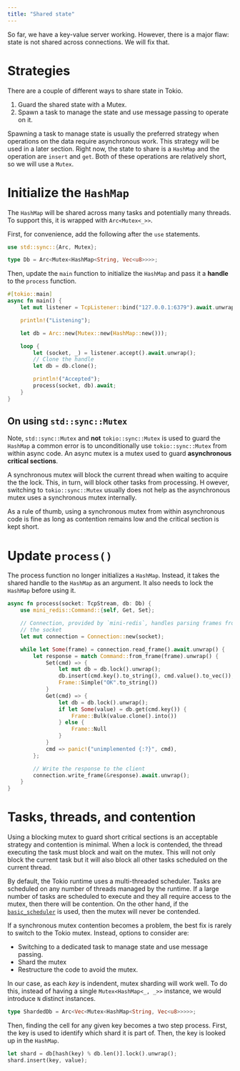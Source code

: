```yaml
---
title: "Shared state"
---
```


So far, we have a key-value server working. However, there is a major flaw:
state is not shared across connections. We will fix that.

# Strategies

There are a couple of different ways to share state in Tokio.

1. Guard the shared state with a Mutex.
2. Spawn a task to manage the state and use message passing to operate on it.

Spawning a task to manage state is usually the preferred strategy when
operations on the data require asynchronous work. This strategy will be used in
a later section. Right now, the state to share is a `HashMap` and the operation
are `insert` and `get`. Both of these operations are relatively short, so we
will use a `Mutex`.

# Initialize the `HashMap`

The `HashMap` will be shared across many tasks and potentially many threads. To
support this, it is wrapped with `Arc<Mutex<_>>`.

First, for convenience, add the following after the `use` statements.

```rust
use std::sync::{Arc, Mutex};

type Db = Arc<Mutex<HashMap<String, Vec<u8>>>>;
```

Then, update the `main` function to initialize the `HashMap` and pass it a
**handle** to the `process` function.

```rust
#[tokio::main]
async fn main() {
    let mut listener = TcpListener::bind("127.0.0.1:6379").await.unwrap();

    println!("Listening");

    let db = Arc::new(Mutex::new(HashMap::new()));

    loop {
        let (socket, _) = listener.accept().await.unwrap();
        // Clone the handle
        let db = db.clone();

        println!("Accepted");
        process(socket, db).await;
    }
}
```

## On using `std::sync::Mutex`

Note, `std::sync::Mutex` and **not** `tokio::sync::Mutex` is used to guard the
`HashMap` a common error is to unconditionally use `tokio::sync::Mutex` from
within async code. An async mutex is a mutex used to guard **asynchronous
critical sections**.

A synchronous mutex will block the current thread when waiting to acquire the
the lock. This, in turn, will block other tasks from processing. H  owever,
switching to `tokio::sync::Mutex` usually does not help as the asynchronous
mutex uses a synchronous mutex internally.

As a rule of thumb, using a synchronous mutex from within asynchronous code
is fine as long as contention remains low and the critical section is kept
short.

# Update `process()`

The process function no longer initializes a `HashMap`. Instead, it takes the
shared handle to the `HashMap` as an argument. It also needs to lock the
`HashMap` before using it.

```rust
async fn process(socket: TcpStream, db: Db) {
    use mini_redis::Command::{self, Get, Set};

    // Connection, provided by `mini-redis`, handles parsing frames from
    // the socket
    let mut connection = Connection::new(socket);

    while let Some(frame) = connection.read_frame().await.unwrap() {
        let response = match Command::from_frame(frame).unwrap() {
            Set(cmd) => {
                let mut db = db.lock().unwrap();
                db.insert(cmd.key().to_string(), cmd.value().to_vec());
                Frame::Simple("OK".to_string())
            }           
            Get(cmd) => {
                let db = db.lock().unwrap();
                if let Some(value) = db.get(cmd.key()) {
                    Frame::Bulk(value.clone().into())
                } else {
                    Frame::Null
                }
            }
            cmd => panic!("unimplemented {:?}", cmd),
        };

        // Write the response to the client
        connection.write_frame(&response).await.unwrap();
    }
}
```

# Tasks, threads, and contention

Using a blocking mutex to guard short critical sections is an acceptable
strategy and contention is minimal. When a lock is contended, the thread
executing the task must block and wait on the mutex. This will not only block
the current task but it will also block all other tasks scheduled on the current
thread.

By default, the Tokio runtime uses a multi-threaded scheduler. Tasks are
scheduled on any number of threads managed by the runtime. If a large number of
tasks are scheduled to execute and they all require access to the mutex, then
there will be contention. On the other hand, if the [`basic_scheduler`][basic]
is used, then the mutex will never be contended.

If a synchronous mutex contention becomes a problem, the best fix is rarely to
switch to the Tokio mutex. Instead, options to consider are:

- Switching to a dedicated task to manage state and use message passing.
- Shard the mutex
- Restructure the code to avoid the mutex.

In our case, as each *key* is indendent, mutex sharding will work well. To do
this, instead of having a single `Mutex<HashMap<_, _>>` instance, we would
introduce `N` distinct instances.

```rust
type ShardedDb = Arc<Vec<Mutex<HashMap<String, Vec<u8>>>>>;
```

Then, finding the cell for any given key becomes a two step process. First, the
key is used to identify which shard it is part of. Then, the key is looked up in
the `HashMap`.

```rust
let shard = db[hash(key) % db.len()].lock().unwrap();
shard.insert(key, value);
```

[basic]: https://docs.rs/tokio/0.2/tokio/runtime/index.html#basic-scheduler